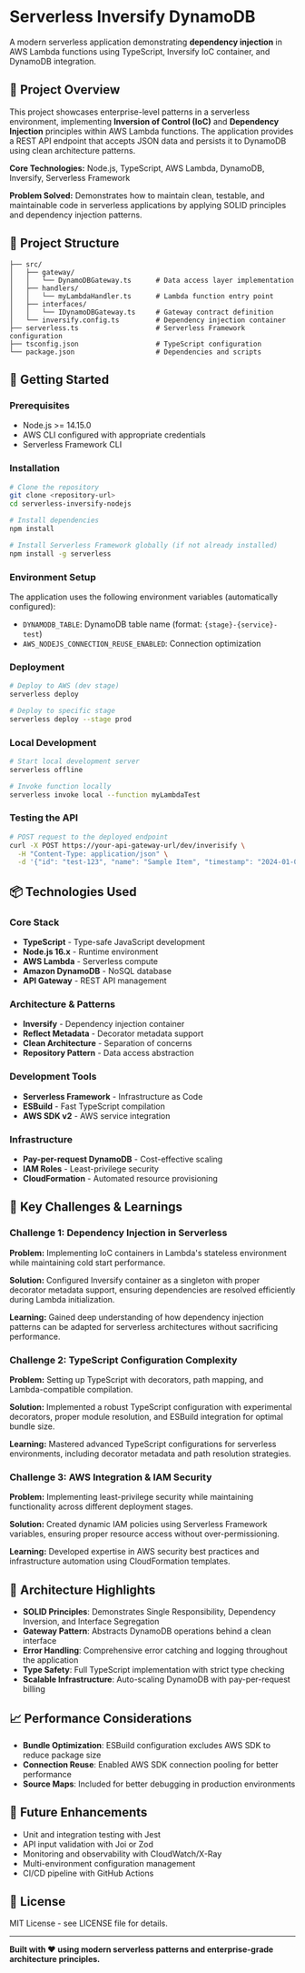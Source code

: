 # Serverless Inversify DynamoDB

A modern serverless application demonstrating **dependency injection** in AWS Lambda functions using TypeScript, Inversify IoC container, and DynamoDB integration.

## 📌 Project Overview

This project showcases enterprise-level patterns in a serverless environment, implementing **Inversion of Control (IoC)** and **Dependency Injection** principles within AWS Lambda functions. The application provides a REST API endpoint that accepts JSON data and persists it to DynamoDB using clean architecture patterns.

**Core Technologies:** Node.js, TypeScript, AWS Lambda, DynamoDB, Inversify, Serverless Framework

**Problem Solved:** Demonstrates how to maintain clean, testable, and maintainable code in serverless applications by applying SOLID principles and dependency injection patterns.

## 📁 Project Structure

```
├── src/
│   ├── gateway/
│   │   └── DynamoDBGateway.ts      # Data access layer implementation
│   ├── handlers/
│   │   └── myLambdaHandler.ts      # Lambda function entry point
│   ├── interfaces/
│   │   └── IDynamoDBGateway.ts     # Gateway contract definition
│   └── inversify.config.ts         # Dependency injection container
├── serverless.ts                   # Serverless Framework configuration
├── tsconfig.json                   # TypeScript configuration
└── package.json                    # Dependencies and scripts
```

## 🚀 Getting Started

### Prerequisites
- Node.js >= 14.15.0
- AWS CLI configured with appropriate credentials
- Serverless Framework CLI

### Installation

```bash
# Clone the repository
git clone <repository-url>
cd serverless-inversify-nodejs

# Install dependencies
npm install

# Install Serverless Framework globally (if not already installed)
npm install -g serverless
```

### Environment Setup

The application uses the following environment variables (automatically configured):
- `DYNAMODB_TABLE`: DynamoDB table name (format: `{stage}-{service}-test`)
- `AWS_NODEJS_CONNECTION_REUSE_ENABLED`: Connection optimization

### Deployment

```bash
# Deploy to AWS (dev stage)
serverless deploy

# Deploy to specific stage
serverless deploy --stage prod
```

### Local Development

```bash
# Start local development server
serverless offline

# Invoke function locally
serverless invoke local --function myLambdaTest
```

### Testing the API

```bash
# POST request to the deployed endpoint
curl -X POST https://your-api-gateway-url/dev/inverisify \
  -H "Content-Type: application/json" \
  -d '{"id": "test-123", "name": "Sample Item", "timestamp": "2024-01-01T00:00:00Z"}'
```

## 📦 Technologies Used

### Core Stack
- **TypeScript** - Type-safe JavaScript development
- **Node.js 16.x** - Runtime environment
- **AWS Lambda** - Serverless compute
- **Amazon DynamoDB** - NoSQL database
- **API Gateway** - REST API management

### Architecture & Patterns
- **Inversify** - Dependency injection container
- **Reflect Metadata** - Decorator metadata support
- **Clean Architecture** - Separation of concerns
- **Repository Pattern** - Data access abstraction

### Development Tools
- **Serverless Framework** - Infrastructure as Code
- **ESBuild** - Fast TypeScript compilation
- **AWS SDK v2** - AWS service integration

### Infrastructure
- **Pay-per-request DynamoDB** - Cost-effective scaling
- **IAM Roles** - Least-privilege security
- **CloudFormation** - Automated resource provisioning

## 🧠 Key Challenges & Learnings

### Challenge 1: Dependency Injection in Serverless
**Problem:** Implementing IoC containers in Lambda's stateless environment while maintaining cold start performance.

**Solution:** Configured Inversify container as a singleton with proper decorator metadata support, ensuring dependencies are resolved efficiently during Lambda initialization.

**Learning:** Gained deep understanding of how dependency injection patterns can be adapted for serverless architectures without sacrificing performance.

### Challenge 2: TypeScript Configuration Complexity
**Problem:** Setting up TypeScript with decorators, path mapping, and Lambda-compatible compilation.

**Solution:** Implemented a robust TypeScript configuration with experimental decorators, proper module resolution, and ESBuild integration for optimal bundle size.

**Learning:** Mastered advanced TypeScript configurations for serverless environments, including decorator metadata and path resolution strategies.

### Challenge 3: AWS Integration & IAM Security
**Problem:** Implementing least-privilege security while maintaining functionality across different deployment stages.

**Solution:** Created dynamic IAM policies using Serverless Framework variables, ensuring proper resource access without over-permissioning.

**Learning:** Developed expertise in AWS security best practices and infrastructure automation using CloudFormation templates.

## 🔧 Architecture Highlights

- **SOLID Principles**: Demonstrates Single Responsibility, Dependency Inversion, and Interface Segregation
- **Gateway Pattern**: Abstracts DynamoDB operations behind a clean interface
- **Error Handling**: Comprehensive error catching and logging throughout the application
- **Type Safety**: Full TypeScript implementation with strict type checking
- **Scalable Infrastructure**: Auto-scaling DynamoDB with pay-per-request billing

## 📈 Performance Considerations

- **Bundle Optimization**: ESBuild configuration excludes AWS SDK to reduce package size
- **Connection Reuse**: Enabled AWS SDK connection pooling for better performance
- **Source Maps**: Included for better debugging in production environments

## 🚀 Future Enhancements

- Unit and integration testing with Jest
- API input validation with Joi or Zod
- Monitoring and observability with CloudWatch/X-Ray
- Multi-environment configuration management
- CI/CD pipeline with GitHub Actions

## 📜 License

MIT License - see LICENSE file for details.

---

**Built with ❤️ using modern serverless patterns and enterprise-grade architecture principles.**